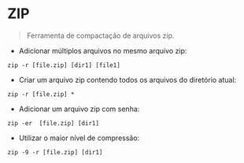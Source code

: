 # ZIP

> Ferramenta de compactação de arquivos zip.

- Adicionar múltiplos arquivos no mesmo arquivo zip:

`zip -r [file.zip] [dir1] [file1]`

- Criar um arquivo zip contendo todos os arquivos do diretório atual:

`zip -r [file.zip] *`

- Adicionar um arquivo zip com senha:

`zip -er  [file.zip] [dir1]`

- Utilizar o maior nível de compressão:

`zip -9 -r [file.zip] [dir1]`

